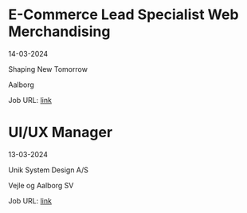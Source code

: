 # E-Commerce Lead Specialist Web Merchandising
14-03-2024

Shaping New Tomorrow

Aalborg

Job URL: [link](https://career.shapingnewtomorrow.com/jobs/3717019-e-commerce-lead-specialist-web-merchandising)


# UI/UX Manager
13-03-2024

Unik System Design A/S

Vejle og Aalborg SV

Job URL: [link](https://candidate.hr-manager.net/ApplicationInit.aspx?cid=1767&ProjectId=143733&DepartmentId=18959&MediaId=4617)



